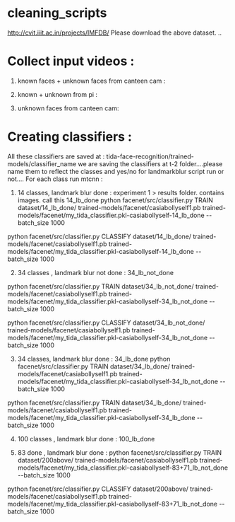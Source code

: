# cleaning_scripts

http://cvit.iiit.ac.in/projects/IMFDB/
Please download the above dataset. ..

# Collect input videos :

1. known faces + unknown faces from canteen cam :

2. known + unknown from pi : 

3. unknown faces from canteen cam:


# Creating classifiers : 
All these classifiers are saved at : tida-face-recognition/trained-models/classifier_name
we are saving the classifiers at t-2 folder....please name them to reflect the classes and yes/no for landmarkblur script run or not....
For each class run mtcnn :

1. 14 classes, landmark blur done :  experiment 1 > results folder. contains images.
call this 14_lb_done 
python facenet/src/classifier.py TRAIN dataset/14_lb_done/  trained-models/facenet/casiabollyself1.pb trained-models/facenet/my_tida_classifier.pkl-casiabollyself-14_lb_done --batch_size 1000 

python facenet/src/classifier.py CLASSIFY dataset/14_lb_done/  trained-models/facenet/casiabollyself1.pb trained-models/facenet/my_tida_classifier.pkl-casiabollyself-14_lb_done --batch_size 1000 


2. 34 classes , landmark blur not done : 
34_lb_not_done

python facenet/src/classifier.py TRAIN dataset/34_lb_not_done/  trained-models/facenet/casiabollyself1.pb trained-models/facenet/my_tida_classifier.pkl-casiabollyself-34_lb_not_done --batch_size 1000 

python facenet/src/classifier.py CLASSIFY dataset/34_lb_not_done/  trained-models/facenet/casiabollyself1.pb trained-models/facenet/my_tida_classifier.pkl-casiabollyself-34_lb_not_done --batch_size 1000 

3. 34 classes, landmark blur done :
34_lb_done
python facenet/src/classifier.py TRAIN dataset/34_lb_done/  trained-models/facenet/casiabollyself1.pb trained-models/facenet/my_tida_classifier.pkl-casiabollyself-34_lb_not_done --batch_size 1000 

python facenet/src/classifier.py TRAIN dataset/34_lb_done/  trained-models/facenet/casiabollyself1.pb trained-models/facenet/my_tida_classifier.pkl-casiabollyself-34_lb_done --batch_size 1000 

4. 100 classes , landmark blur done :
100_lb_done


5. 83 done , landmark blur done : 
python facenet/src/classifier.py TRAIN dataset/200above/  trained-models/facenet/casiabollyself1.pb trained-models/facenet/my_tida_classifier.pkl-casiabollyself-83+71_lb_not_done --batch_size 1000

python facenet/src/classifier.py CLASSIFY dataset/200above/  trained-models/facenet/casiabollyself1.pb trained-models/facenet/my_tida_classifier.pkl-casiabollyself-83+71_lb_not_done --batch_size 1000 

